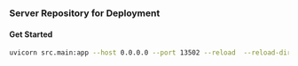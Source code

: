### Server Repository for Deployment

#### Get Started

```bash
uvicorn src.main:app --host 0.0.0.0 --port 13502 --reload  --reload-dir ./src --ssl-keyfile key.pem --ssl-certfile cert.pem

```